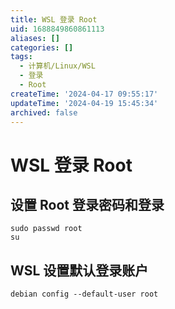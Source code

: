 ```yaml
---
title: WSL 登录 Root
uid: 1688849860861113
aliases: []
categories: []
tags:
  - 计算机/Linux/WSL
  - 登录
  - Root
createTime: '2024-04-17 09:55:17'
updateTime: '2024-04-19 15:45:34'
archived: false
---
```


# WSL 登录 Root

## 设置 Root 登录密码和登录

```shell
sudo passwd root
su
```

## WSL 设置默认登录账户

```shell
debian config --default-user root
```
